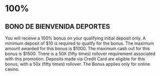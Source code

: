 # 100%
## BONO DE BIENVENIDA DEPORTES

You will receive a 100% bonus on your qualifying initial deposit only. A minimum deposit of $10 is required to qualify for the bonus. The maximum amount awarded for this bonus is $1000. The maximum cash out for this bonus is $1500. There is a 50X (fifty times) rollover requirement associated with this promotion. Deposits made via Credit Card are eligible for this bonus, with a 50x (fifty times) rollover. The Bonus applies only for online casino.
